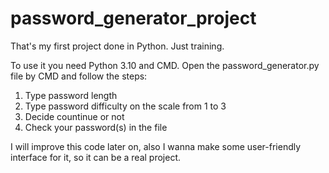 # password_generator_project
That's my first project done in Python. Just training.

To use it you need Python 3.10 and CMD.
Open the password_generator.py file by CMD and follow the steps:
1) Type password length
2) Type password difficulty on the scale from 1 to 3
3) Decide countinue or not
4) Check your password(s) in the file

I will improve this code later on, also I wanna make some user-friendly interface for it, so it can be a real project. 
